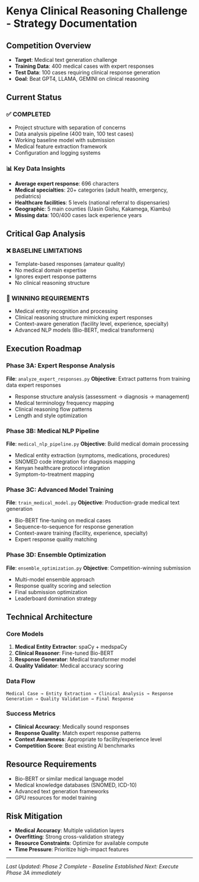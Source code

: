 # Kenya Clinical Reasoning Challenge - Strategy Documentation

## Competition Overview
- **Target**: Medical text generation challenge
- **Training Data**: 400 medical cases with expert responses  
- **Test Data**: 100 cases requiring clinical response generation
- **Goal**: Beat GPT4, LLAMA, GEMINI on clinical reasoning

## Current Status
### ✅ COMPLETED
- Project structure with separation of concerns
- Data analysis pipeline (400 train, 100 test cases)
- Working baseline model with submission
- Medical feature extraction framework
- Configuration and logging systems

### 📊 Key Data Insights
- **Average expert response**: 696 characters
- **Medical specialties**: 20+ categories (adult health, emergency, pediatrics)
- **Healthcare facilities**: 5 levels (national referral to dispensaries)
- **Geographic**: 5 main counties (Uasin Gishu, Kakamega, Kiambu)
- **Missing data**: 100/400 cases lack experience years

## Critical Gap Analysis
### ❌ BASELINE LIMITATIONS
- Template-based responses (amateur quality)
- No medical domain expertise
- Ignores expert response patterns
- No clinical reasoning structure

### 🎯 WINNING REQUIREMENTS
- Medical entity recognition and processing
- Clinical reasoning structure mimicking expert responses
- Context-aware generation (facility level, experience, specialty)
- Advanced NLP models (Bio-BERT, medical transformers)

## Execution Roadmap

### Phase 3A: Expert Response Analysis
**File**: `analyze_expert_responses.py`
**Objective**: Extract patterns from training data expert responses
- Response structure analysis (assessment → diagnosis → management)
- Medical terminology frequency mapping
- Clinical reasoning flow patterns
- Length and style optimization

### Phase 3B: Medical NLP Pipeline  
**File**: `medical_nlp_pipeline.py`
**Objective**: Build medical domain processing
- Medical entity extraction (symptoms, medications, procedures)
- SNOMED code integration for diagnosis mapping
- Kenyan healthcare protocol integration
- Symptom-to-treatment mapping

### Phase 3C: Advanced Model Training
**File**: `train_medical_model.py`
**Objective**: Production-grade medical text generation
- Bio-BERT fine-tuning on medical cases
- Sequence-to-sequence for response generation
- Context-aware training (facility, experience, specialty)
- Expert response quality matching

### Phase 3D: Ensemble Optimization
**File**: `ensemble_optimization.py`
**Objective**: Competition-winning submission
- Multi-model ensemble approach
- Response quality scoring and selection
- Final submission optimization
- Leaderboard domination strategy

## Technical Architecture

### Core Models
1. **Medical Entity Extractor**: spaCy + medspaCy
2. **Clinical Reasoner**: Fine-tuned Bio-BERT
3. **Response Generator**: Medical transformer model
4. **Quality Validator**: Medical accuracy scoring

### Data Flow
```
Medical Case → Entity Extraction → Clinical Analysis → Response Generation → Quality Validation → Final Response
```

### Success Metrics
- **Clinical Accuracy**: Medically sound responses
- **Response Quality**: Match expert response patterns
- **Context Awareness**: Appropriate to facility/experience level
- **Competition Score**: Beat existing AI benchmarks

## Resource Requirements
- Bio-BERT or similar medical language model
- Medical knowledge databases (SNOMED, ICD-10)
- Advanced text generation frameworks
- GPU resources for model training

## Risk Mitigation
- **Medical Accuracy**: Multiple validation layers
- **Overfitting**: Strong cross-validation strategy
- **Resource Constraints**: Optimize for available compute
- **Time Pressure**: Prioritize high-impact features

---
*Last Updated: Phase 2 Complete - Baseline Established*
*Next: Execute Phase 3A immediately*

